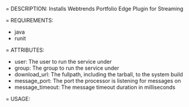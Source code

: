 = DESCRIPTION:
Installs Webtrends Portfolio Edge Plugin for Streaming

= REQUIREMENTS:
* java
* runit

= ATTRIBUTES:
* user: The user to run the service under
* group: The group to run the service under
* download_url: The fullpath, including the tarball, to the system build
* message_port: The port the processor is listening for messages on
* message_timeout: The message timeout duration in milliseconds

= USAGE: